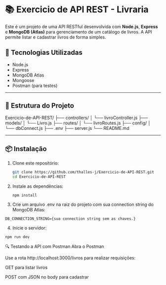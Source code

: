 # 📚 Exercicio de API REST - Livraria

Este é um projeto de uma API RESTful desenvolvida com **Node.js**, **Express** e **MongoDB (Atlas)** para gerenciamento de um catálogo de livros. A API permite listar e cadastrar livros de forma simples.

## 🚀 Tecnologias Utilizadas

- Node.js
- Express
- MongoDB Atlas
- Mongoose
- Postman (para testes)

---

## 📁 Estrutura do Projeto

Exercicio-de-API-REST/
├── controllers/
│ └── livroController.js
├── models/
│ └── Livro.js
├── routes/
│ └── livroRoutes.js
├── config/
│ └── dbConnect.js
├── .env
├── server.js
└── README.md


---

## 📦 Instalação

1. Clone este repositório:
   ```bash
   git clone https://github.com/thalles-j/Exercicio-de-API-REST.git
   cd Exercicio-de-API-REST
2. Instale as dependências:
   ```
   npm install
   ```
3. Crie um arquivo .env na raiz do projeto com sua connection string do MongoDB Atlas:
  ```
  DB_CONNECTION_STRING={sua connection string sem as chaves.}
  ```
4. Inicie o servidor:
  ```
  npm run dev
  ```

🔍 Testando a API com Postman
Abra o Postman

Use a rota http://localhost:3000/livros para realizar requisições:

GET para listar livros

POST com JSON no body para cadastrar


   

